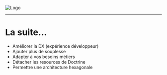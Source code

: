 ![Logo](https://sylius.com/wp-content/uploads/2021/03/sylius-logo_sylius-logo-dark-1536x634.jpg)

---

# La suite...

<v-clicks>

* Améliorer la DX (expérience développeur)
* Ajouter plus de souplesse
* Adapter à vos besoins métiers
* Détacher les resources de Doctrine
* Permettre une architecture hexagonale

</v-clicks>
